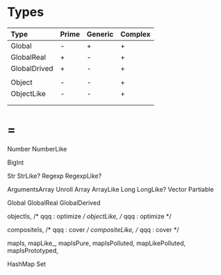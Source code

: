 # Types

| Type         | Prime | Generic | Complex |
|:------------ | ----- | ------- | ------- |
| Global       |   -   |    +    |    +    |
| GlobalReal   |   +   |    -    |    +    |
| GlobalDrived |   +   |    -    |    +    |
|              |       |         |         |
| Object       |   -   |    -    |    +    |
| ObjectLike   |   -   |    -    |    +    |
|              |       |         |         |
|              |       |         |         |

# =

Number
NumberLike

BigInt

Str
StrLike?
Regexp
RegexpLike?

ArgumentsArray
Unroll
Array
ArrayLike
Long
LongLike?
Vector
Partiable

Global
GlobalReal
GlobalDerived

objectIs, /* qqq : optimize */
objectLike, /* qqq : optimize */

compositeIs, /* qqq : cover */
compositeLike, /* qqq : cover */

mapIs,
mapLike_,
mapIsPure,
mapIsPolluted,
mapLikePolluted,
mapIsPrototyped,

HashMap
Set
